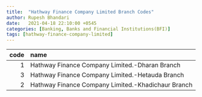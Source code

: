 ```yaml
---
title:  "Hathway Finance Company Limited Branch Codes"
author: Rupesh Bhandari
date:   2021-04-18 22:10:00 +0545
categories: [Banking, Banks and Financial Institutions(BFI)]
tags: [hathway-finance-company-limited]
---
```


|   code | name                                               |
|-------:|:---------------------------------------------------|
|      1 | Hathway Finance Company Limited.-Dharan Branch     |
|      3 | Hathway Finance Company Limited.-Hetauda Branch    |
|      2 | Hathway Finance Company Limited.-Khadichaur Branch |